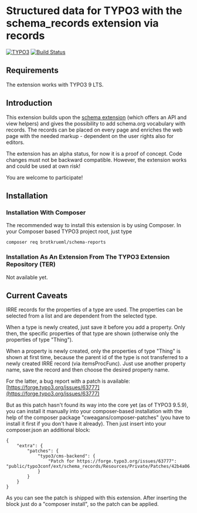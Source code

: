 # Structured data for TYPO3 with the schema_records extension via records

[![TYPO3](https://img.shields.io/badge/TYPO3-9%20LTS-orange.svg)](https://typo3.org/)
[![Build Status](https://travis-ci.org/brotkrueml/schema-records.svg?branch=master)](https://travis-ci.org/brotkrueml/schema-records)

## Requirements

The extension works with TYPO3 9 LTS.


## Introduction

This extension builds upon the [schema extension](https://github.com/brotkrueml/schema) (which 
offers an API and view helpers) and gives the possibility to add schema.org vocabulary with records.
The records can be placed on every page and enriches the web page with
the needed markup - dependent on the user rights also for editors.

The extension has an alpha status, for now it is a proof of concept.
Code changes must not be backward compatible. However, the extension works
and could be used at own risk!

You are welcome to participate!


## Installation

### Installation With Composer

The recommended way to install this extension is by using Composer. In your Composer based TYPO3 project root, just type

    composer req brotkrueml/schema-reports

### Installation As An Extension From The TYPO3 Extension Repository (TER)

Not available yet.

## Current Caveats

IRRE records for the properties of a type are used. The properties can be selected from a list
and are dependent from the selected type.

When a type is newly created, just save it before you add a property. Only then, the specific properties
of that type are shown (otherwise only the properties of type "Thing").

When a property is newly created, only the properties of type "Thing" is shown at first time, because the
parent id of the type is not transferred to a newly created IRRE record (via itemsProcFunc). Just use
another property name, save the record and then choose the desired property name.

For the latter, a bug report with a patch is available:
[https://forge.typo3.org/issues/63777](https://forge.typo3.org/issues/63777)

But as this patch hasn't found its way into the core yet (as of TYPO3 9.5.9), you can install
it manually into your composer-based installation with the help of the composer package
"cweagans/composer-patches" (you have to install it first if you don't have it already).
Then just insert into your composer.json an additional block:

    {
        "extra": {
            "patches": {
                "typo3/cms-backend": {
                    "Patch for https://forge.typo3.org/issues/63777": "public/typo3conf/ext/schema_records/Resources/Private/Patches/42b4a06.diff"
                }
            }
        }
    }

As you can see the patch is shipped with this extension. After inserting the block just do a "composer install",
so the patch can be applied.
